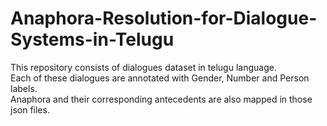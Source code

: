 # Anaphora-Resolution-for-Dialogue-Systems-in-Telugu

This repository consists of dialogues dataset in telugu language.<br />
Each of these dialogues are annotated with Gender, Number and Person labels. <br />
Anaphora and their corresponding antecedents are also mapped in those json files. <br />
